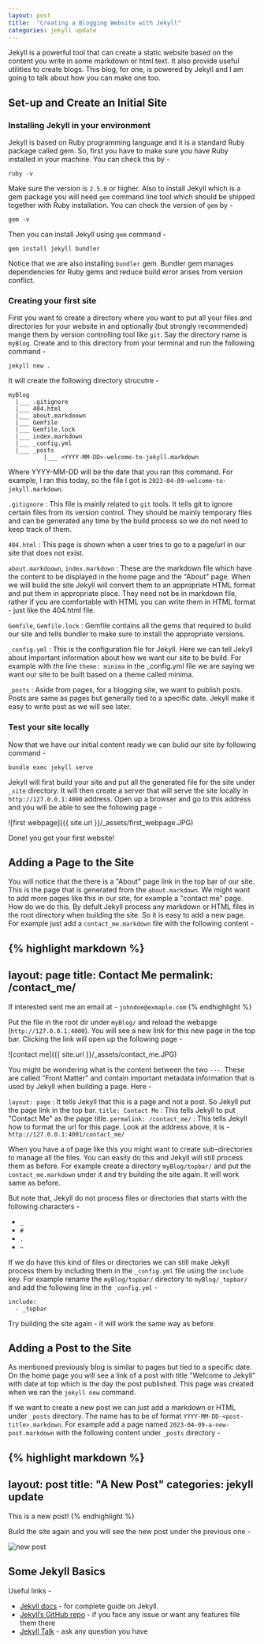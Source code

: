 ```yaml
---
layout: post
title:  "Creating a Blogging Website with Jekyll"
categories: jekyll update
---
```

Jekyll is a powerful tool that can create a static website based on the content you write in some markdown or html text. It also provide useful utilities to create blogs. This blog, for one, is powered by Jekyll and I am going to talk about how you can make one too.

## Set-up and Create an Initial Site
### Installing Jekyll in your environment
Jekyll is based on Ruby programming language and it is a standard Ruby package called gem. So, first you have to make sure you have Ruby installed in your machine. You can check this by -

```
ruby -v
```

Make sure the version is `2.5.0` or higher. Also to install Jekyll which is a gem package you will need `gem` command line tool which should be shipped together with Ruby installation. You can check the version of `gem` by - 

```
gem -v
```

Then you can install Jekyll using `gem` command - 

```
gem install jekyll bundler
```

Notice that we are also installing `bundler` gem. Bundler gem manages dependencies for Ruby gems and reduce build error arises from version conflict.

### Creating your first site
First you want to create a directory where you want to put all your files and directories for your website in and optionally (but strongly recommended) mange them by version controlling tool like `git`. Say the directory name is `myBlog`. Create and to this directory from your terminal and run the following command -

```
jekyll new .
```

It will create the following directory strucutre -

```
myBlog
  |___ .gitignore
  |___ 404.html
  |___ about.markdoown
  |___ Gemfile
  |___ Gemfile.lock
  |___ index.markdown
  |___ _config.yml
  |___ _posts
          |___ <YYYY-MM-DD>-welcome-to-jekyll.markdown
```

Where YYYY-MM-DD will be the date that you ran this command. For example, I ran this today, so the file I got is `2023-04-09-welcome-to-jekyll.markdown`.

`.gitignore` : This file is mainly related to `git` tools. It tells git to ignore certain files from its version control. They should be mainly temporary files and can be generated any time by the build process so we do not need to keep track of them.

`404.html` : This page is shown when a user tries to go to a page/url in our site that does not exist.

`about.markdoown`, `index.markdown` : These are the markdown file which have the content to be displayed in the home page and the "About" page. When we will build the site Jekyll will convert them to an appropriate HTML format and put them in appropriate place. They need not be in markdown file, rather if you are comfortable with HTML you can write them in HTML format - just like the 404.html file.

`Gemfile`, `Gemfile.lock` : Gemfile contains all the gems that required to build our site and tells bundler to make sure to install the appropriate versions.

`_config.yml` : This is the configuration file for Jekyll. Here we can tell Jekyll about important information about how we want our site to be build. For example with the line `theme: minima` in the _config.yml file we are saying we want our site to be built based on a theme called minima.

`_posts` : Aside from pages, for a blogging site, we want to publish posts. Posts are same as pages but generally tied to a specific date. Jekyll make it easy to write post as we will see later.

### Test your site locally

Now that we have our initial content ready we can bulid our site by following command -

```
bundle exec jekyll serve
```

Jekyll will first build your site and put all the generated file for the site under `_site` directory. It will then create a server that will serve the site locally in `http://127.0.0.1:4000` address. Open up a browser and go to this address and you will be able to see the following page - 

![first webpage]({{ site.url }}/_assets/first_webpage.JPG)

Done! you got your first website!

## Adding a Page to the Site
You will notice that the there is a "About" page link in the top bar of our site. This is the page that is generated from the `about.markdown`. We might want to add more pages like this in our site, for example a "contact me" page. How do we do this. By defult Jekyll process any markdown or HTML files in the root directory when building the site. So it is easy to add a new page. For example just add a `contact_me.markdown` file with the following content - 

{% highlight markdown %}
---
layout: page
title: Contact Me
permalink: /contact_me/
---

If interested sent me an email at - `johndoe@exmaple.com`
{% endhighlight %}

Put the file in the root dir under `myBlog/` and reload the webapge (`http://127.0.0.1:4000`). You will see a new link for this new page in the top bar. Clicking the link will open up the following page - 

![contact me]({{ site.url }}/_assets/contact_me.JPG)

You might be wondering what is the content between the two `---`. These are called "Front Matter" and contain important metadata information that is used by Jekyll when building a page. Here -

`layout: page` : It tells Jekyll that this is a page and not a post. So Jekyll put the page link in the top bar.
`title: Contact Me` : This tells Jekyll to put "Contact Me" as the page title.
`permalink: /contact_me/` : This tells Jekyll how to format the url for this page. Look at the address above, it is - `http://127.0.0.1:4001/contact_me/`

When you have a of page like this you might want to create sub-directories to manage all the files. You can easily do this and Jekyll will still process them as before. For example create a directory `myBlog/topbar/` and put the `contact_me.markdown` under it and try building the site again. It will work same as before. 

But note that, Jekyll do not process files or directories that starts with the following characters -
- `_`
- `#`
- `.`
- `~`

If we do have this kind of files or directories we can still make Jekyll process them by including them in the `_config.yml` file using the `include` key. For example rename the `myBlog/topbar/` directory to `myBlog/_topbar/` and add the following line in the `_config.yml` -

```
include:
  - _topbar
```

Try building the site again - it will work the same way as before.


## Adding a Post to the Site
As mentioned previously blog is similar to pages but tied to a specific date. On the home page you will see a link of a post with title "Welcome to Jekyll" with date at top which is the day the post published. This page was created when we ran the `jekyll new` command.

If we want to create a new post we can just add a markdown or HTML under `_posts` directory. The name has to be of format `YYYY-MM-DD-<post-title>.markdown`. For example add a page named `2023-04-09-a-new-post.markdown` with the following content under `_posts` directory -

{% highlight markdown %}
---
layout: post
title: "A New Post"
categories: jekyll update
---

This is a new post!
{% endhighlight %}

Build the site again and you will see the new post under the previous one -

![new post]({{site.url}}/_assets/new_post.JPG)

## Some Jekyll Basics

Useful links -
- [Jekyll docs][jekyll-docs] - for complete guide on Jekyll.
- [Jekyll’s GitHub repo][jekyll-gh] - if you face any issue or want any features file them there 
- [Jekyll Talk][jekyll-talk] - ask any question you have 

[jekyll-docs]: https://jekyllrb.com/docs/home
[jekyll-gh]:   https://github.com/jekyll/jekyll
[jekyll-talk]: https://talk.jekyllrb.com/

